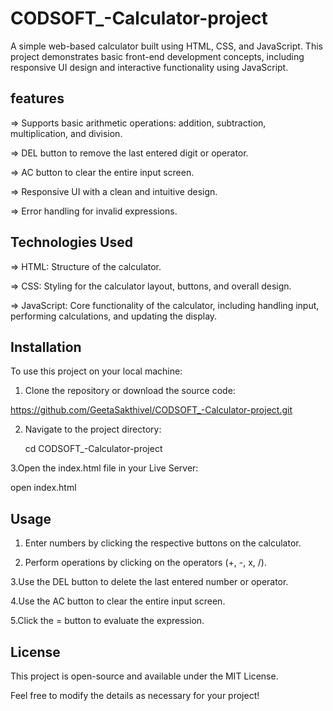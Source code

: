 # CODSOFT_-Calculator-project

A simple web-based calculator built using HTML, CSS, and JavaScript. This project demonstrates basic front-end development concepts, including responsive UI design and interactive functionality using JavaScript.

## features
=> Supports basic arithmetic operations: addition, subtraction, multiplication, and division.

=> DEL button to remove the last entered digit or operator.

=> AC button to clear the entire input screen.

=> Responsive UI with a clean and intuitive design.

=> Error handling for invalid expressions.

## Technologies Used
=> HTML: Structure of the calculator.

=> CSS: Styling for the calculator layout, buttons, and overall design.

=> JavaScript: Core functionality of the calculator, including handling input, performing calculations, and updating the display.

## Installation

To use this project on your local machine:

1. Clone the repository or download the source code:

  https://github.com/GeetaSakthivel/CODSOFT_-Calculator-project.git

2. Navigate to the project directory:
   
   cd CODSOFT_-Calculator-project

3.Open the index.html file in your Live Server:

  open index.html

## Usage

1. Enter numbers by clicking the respective buttons on the calculator.

2. Perform operations by clicking on the operators (+, -, x, /).

3.Use the DEL button to delete the last entered number or operator.

4.Use the AC button to clear the entire input screen.

5.Click the = button to evaluate the expression.

## License

This project is open-source and available under the MIT License.

Feel free to modify the details as necessary for your project!

 
